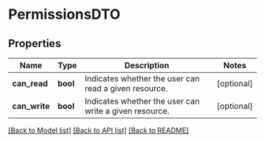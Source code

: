 # PermissionsDTO

## Properties
Name | Type | Description | Notes
------------ | ------------- | ------------- | -------------
**can_read** | **bool** | Indicates whether the user can read a given resource. | [optional] 
**can_write** | **bool** | Indicates whether the user can write a given resource. | [optional] 

[[Back to Model list]](../nifiDocs.md#documentation-for-models) [[Back to API list]](../nifiDocs.md#documentation-for-api-endpoints) [[Back to README]](../nifiDocs.md)


